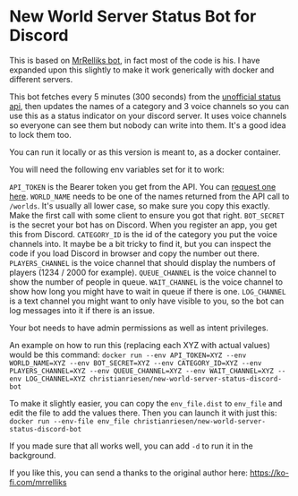# New World Server Status Bot for Discord

This is based on [MrRelliks bot](https://github.com/MrRelliks/New-World---server-status-bot--discord-), in fact most of the code is his. I have expanded upon this slightly to make it work generically with docker and different servers.

This bot fetches every 5 minutes (300 seconds) from the [unofficial status api](https://newworldstatus.com/unofficial-status-api), then updates the names of a category and 3 voice channels so you can use this as a status indicator on your discord server. It uses voice channels so everyone can see them but nobody can write into them. It's a good idea to lock them too.

You can run it locally or as this version is meant to, as a docker container.

You will need the following env variables set for it to work:

`API_TOKEN` is the Bearer token you get from the API. You can [request one here](https://newworldstatus.com/__automata/gtm/request.aspx).
`WORLD_NAME` needs to be one of the names returned from the API call to `/worlds`. It's usually all lower case, so make sure you copy this exactly. Make the first call with some client to ensure you got that right.
`BOT_SECRET` is the secret your bot has on Discord. When you register an app, you get this from Discord.
`CATEGORY_ID` is the id of the category you put the voice channels into. It maybe be a bit tricky to find it, but you can inspect the code if you load Discord in browser and copy the number out there.
`PLAYERS_CHANNEL` is the voice channel that should display the numbers of players (1234 / 2000 for example).
`QUEUE_CHANNEL` is the voice channel to show the number of people in queue.
`WAIT_CHANNEL` is the voice channel to show how long you might have to wait in queue if there is one.
`LOG_CHANNEL` is a text channel you might want to only have visible to you, so the bot can log messages into it if there is an issue.

Your bot needs to have admin permissions as well as intent privileges.

An example on how to run this (replacing each XYZ with actual values) would be this command:
`docker run --env API_TOKEN=XYZ --env WORLD_NAME=XYZ --env BOT_SECRET=XYZ --env CATEGORY_ID=XYZ --env PLAYERS_CHANNEL=XYZ --env QUEUE_CHANNEL=XYZ --env WAIT_CHANNEL=XYZ --env LOG_CHANNEL=XYZ christianriesen/new-world-server-status-discord-bot`

To make it slightly easier, you can copy the `env_file.dist` to `env_file` and edit the file to add the values there. Then you can launch it with just this:
`docker run --env-file env_file christianriesen/new-world-server-status-discord-bot`

If you made sure that all works well, you can add `-d` to run it in the background.

If you like this, you can send a thanks to the original author here: https://ko-fi.com/mrrelliks
